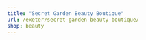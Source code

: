 ```yaml
---
title: "Secret Garden Beauty Boutique"
url: /exeter/secret-garden-beauty-boutique/
shop: beauty
---
```

